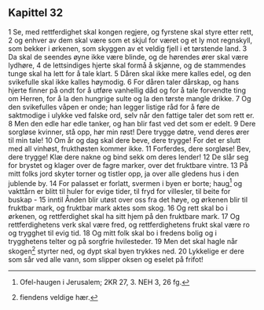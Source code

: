 ## Kapittel 32

1 Se, med rettferdighet skal kongen regjere, og fyrstene skal styre etter rett,
2 og enhver av dem skal være som et skjul for været og et ly mot regnskyll, som bekker i ørkenen, som skyggen av et veldig fjell i et tørstende land.
3 Da skal de seendes øyne ikke være blinde, og de hørendes ører skal være lydhøre,
4 de lettsindiges hjerte skal formå å skjønne, og de stammendes tunge skal ha lett for å tale klart.
5 Dåren skal ikke mere kalles edel, og den svikefulle skal ikke kalles høymodig.
6 For dåren taler dårskap, og hans hjerte finner på ondt for å utføre vanhellig dåd og for å tale forvendte ting om Herren, for å la den hungrige sulte og la den tørste mangle drikke.
7 Og den svikefulles våpen er onde; han legger listige råd for å føre de saktmodige i ulykke ved falske ord, selv når den fattige taler det som rett er.
8 Men den edle har edle tanker, og han blir fast ved det som er edelt.
9 Dere sorgløse kvinner, stå opp, hør min røst! Dere trygge døtre, vend deres ører til min tale!
10 Om år og dag skal dere beve, dere trygge! For det er slutt med all vinhøst, frukthøsten kommer ikke.
11 Forferdes, dere sorgløse! Bev, dere trygge! Klæ dere nakne og bind sekk om deres lender!
12 De slår seg for brystet og klager over de fagre marker, over det fruktbare vintre.
13 På mitt folks jord skyter torner og tistler opp, ja over alle gledens hus i den jublende by.
14 For palasset er forlatt, svermen i byen er borte; haug[^1] og vakttårn er blitt til huler for evige tider, til fryd for villesler, til beite for buskap -
15 inntil Ånden blir utøst over oss fra det høye, og ørkenen blir til fruktbar mark, og fruktbar mark aktes som skog.
16 Og rett skal bo i ørkenen, og rettferdighet skal ha sitt hjem på den fruktbare mark.
17 Og rettferdighetens verk skal være fred, og rettferdighetens frukt skal være ro og trygghet til evig tid.
18 Og mitt folk skal bo i fredens bolig og i trygghetens telter og på sorgfrie hvilesteder.
19 Men det skal hagle når skogen[^2] styrter ned, og dypt skal byen trykkes ned.
20 Lykkelige er dere som sår ved alle vann, som slipper oksen og eselet på frifot!

[^1]:  Ofel-haugen i Jerusalem; 2KR 27, 3. NEH 3, 26 fg.
[^2]:  fiendens veldige hær.
